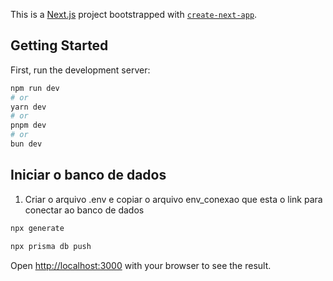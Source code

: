 This is a [Next.js](https://nextjs.org) project bootstrapped with [`create-next-app`](https://github.com/vercel/next.js/tree/canary/packages/create-next-app).

## Getting Started

First, run the development server:

```bash
npm run dev
# or
yarn dev
# or
pnpm dev
# or
bun dev
```

## Iniciar o banco de dados 
1. Criar o arquivo .env e copiar o arquivo env_conexao que esta o link para conectar ao banco de dados 

```bash
npx generate

npx prisma db push

```

Open [http://localhost:3000](http://localhost:3000) with your browser to see the result.

